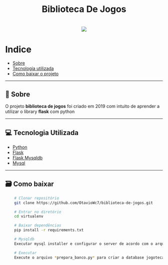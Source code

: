 <h1 align="center">
    Biblioteca De Jogos
</h1>

<h1>
    <div align="center">
    <img src="https://ik.imagekit.io/ufu7kyad3y/giphy2.gif?ik-sdk-version=javascript-1.4.3&updatedAt=1672248984340">
    </div>
</h2>

# Indice
- [Sobre](#-sobre)
- [Tecnologia utilizada](#-tecnologia-utilizada)
- [Como baixar o projeto](#-como-baixar)
___
## 📜 Sobre
O projeto **biblioteca de jogos** foi criado em 2019 com intuito de aprender a utilizar o library **flask** com python
___
## 💻 Tecnologia Utilizada

- [Python](https://www.python.org/downloads/release/python-358/)
- [Flask](https://pypi.org/project/Flask/)
- [Flask Mysqldb](https://pypi.org/project/Flask-MySQLdb/)
- [Mysql](https://dev.mysql.com/downloads/file/?id=514518)
___
## 🗃️ Como baixar

```bash
    # Clonar repositório
    git clone https://github.com/OtavioWc7/biblioteca-de-jogos.git

    # Entrar no diretório
    cd virtualenv

    # Baixar dependências
    pip install -r requirements.txt

    # Mysqldb
    Executar mysql installer e configurar o server de acordo com o arquivo *config.py*

    # Executar
    Execute o arquivo *prepara_banco.py* para criar a database jogoteca e inserir os usuarios e os jogos, depois só iniciar o *jogoteca.py*
```